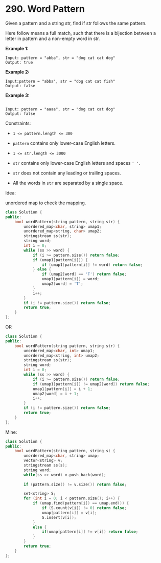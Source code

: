 # 290. Word Pattern

Given a pattern and a string str, find if str follows the same pattern.

Here follow means a full match, such that there is a bijection between a letter in pattern and a non-empty word in str.

**Example 1:**

```
Input: pattern = "abba", str = "dog cat cat dog"
Output: true
```

**Example 2:**

```
Input:pattern = "abba", str = "dog cat cat fish"
Output: false
```

**Example 3:**

```

Input: pattern = "aaaa", str = "dog cat cat dog"
Output: false
```


Constraints:

- `1 <= pattern.length <= 300`

- `pattern` contains only lower-case English letters.

- `1 <= str.length <= 3000`

- `str` contains only lower-case English letters and spaces `' '`.

- `str` does not contain any leading or trailing spaces.

- All the words in `str` are separated by a single space.


Idea:

unordered map to check the mapping.

```cpp
class Solution {
public:
    bool wordPattern(string pattern, string str) {
        unordered_map<char, string> umap1;
        unordered_map<string, char> umap2;
        stringstream ss(str);
        string word;
        int i = 0;
        while (ss >> word) {
            if (i >= pattern.size()) return false;
            if (umap1[pattern[i]]) {
                if (umap1[pattern[i]] != word) return false;
            } else {
                if (umap2[word] == 'T') return false;
                umap1[pattern[i]] = word;
                umap2[word] = 'T';
            }
            i++;
        }
        if (i != pattern.size()) return false;
        return true;
    }
};
```

OR 

```cpp
class Solution {
public:
    bool wordPattern(string pattern, string str) {
        unordered_map<char, int> umap1;
        unordered_map<string, int> umap2;
        stringstream ss(str);
        string word;
        int i = 0;
        while (ss >> word) {
            if (i >= pattern.size()) return false;
            if (umap1[pattern[i]] != umap2[word]) return false;
            umap1[pattern[i]] = i + 1;
            umap2[word] = i + 1;
            i++;
        }
        if (i != pattern.size()) return false;
        return true;
    }
};
```

Mine:

```cpp
class Solution {
public:
    bool wordPattern(string pattern, string s) {
        unordered_map<char, string> umap;
        vector<string> v;
        stringstream ss(s);
        string word;
        while(ss >> word) v.push_back(word);
        
        if (pattern.size() != v.size()) return false;

        set<string> S;
        for (int i = 0; i < pattern.size(); i++) {
            if (umap.find(pattern[i]) == umap.end()) {
                if (S.count(v[i]) != 0) return false;
                umap[pattern[i]] = v[i];
                S.insert(v[i]);
            }
            else {
                if(umap[pattern[i]] != v[i]) return false;
            }
        }
        return true;
    }
};
```